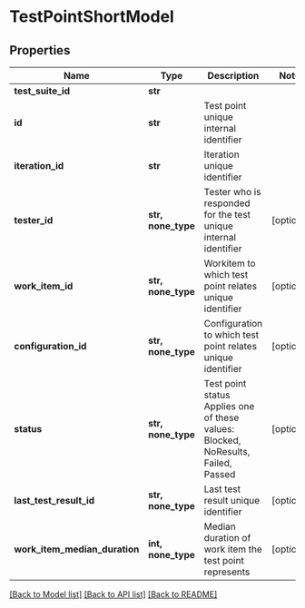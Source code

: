 # TestPointShortModel


## Properties
Name | Type | Description | Notes
------------ | ------------- | ------------- | -------------
**test_suite_id** | **str** |  | 
**id** | **str** | Test point unique internal identifier | 
**iteration_id** | **str** | Iteration unique identifier | 
**tester_id** | **str, none_type** | Tester who is responded for the test unique internal identifier | [optional] 
**work_item_id** | **str, none_type** | Workitem to which test point relates unique identifier | [optional] 
**configuration_id** | **str, none_type** | Configuration to which test point relates unique identifier | [optional] 
**status** | **str, none_type** | Test point status  Applies one of these values: Blocked, NoResults, Failed, Passed | [optional] 
**last_test_result_id** | **str, none_type** | Last test result unique identifier | [optional] 
**work_item_median_duration** | **int, none_type** | Median duration of work item the test point represents | [optional] 

[[Back to Model list]](../README.md#documentation-for-models) [[Back to API list]](../README.md#documentation-for-api-endpoints) [[Back to README]](../README.md)


